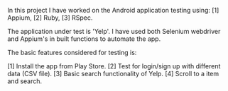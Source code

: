In this project I have worked on the Android application testing using:
  [1] Appium,
  [2] Ruby,
  [3] RSpec.

The application under test is 'Yelp'. I have used both Selenium webdriver and Appium's in built functions to automate the app.

The basic features considered for testing is:

[1] Install the app from Play Store.
[2] Test for login/sign up with different data (CSV file).
[3] Basic search functionality of Yelp.
[4] Scroll to a item and search.


